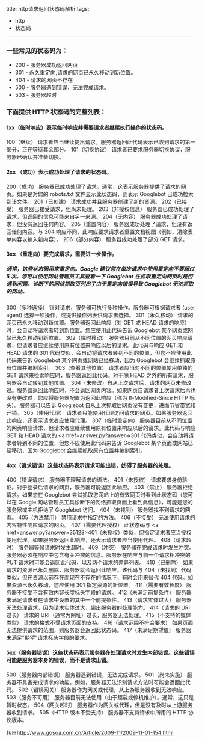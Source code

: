 title: http请求返回状态码解析
tags:
 - http
 - 状态码
---
### 一些常见的状态码为：
 - 200 - 服务器成功返回网页
 - 301 - 永久重定向,请求的网页已永久移动到新位置。
 - 404 - 请求的网页不存在
 - 500 - 服务器遇到错误，无法完成请求。
 - 503 - 服务器超时

### 下面提供 HTTP 状态码的完整列表：

<!-- more -->

#### 1xx（临时响应）表示临时响应并需要请求者继续执行操作的状态码。
100（继续）	请求者应当继续提出请求。服务器返回此代码表示已收到请求的第一部分，正在等待其余部分。
101（切换协议）	请求者已要求服务器切换协议，服务器已确认并准备切换。

#### 2xx （成功）表示成功处理了请求的状态码。
200（成功）	服务器已成功处理了请求。通常，这表示服务器提供了请求的网页。如果是对您的 robots.txt 文件显示此状态码，则表示 Googlebot 已成功检索到该文件。
201（已创建）	请求成功并且服务器创建了新的资源。
202（已接受）	服务器已接受请求，但尚未处理。
203（非授权信息）	服务器已成功处理了请求，但返回的信息可能来自另一来源。
204（无内容）	服务器成功处理了请求，但没有返回任何内容。
205（重置内容）	服务器成功处理了请求，但没有返回任何内容。与 204 响应不同，此响应要求请求者重置文档视图（例如，清除表单内容以输入新内容）。
206（部分内容）	服务器成功处理了部分 GET 请求。

#### 3xx （重定向）要完成请求，需要进一步操作。
##### 通常，这些状态码用来重定向。Google 建议您在每次请求中使用重定向不要超过 5 次。您可以使用网站管理员工具查看一下 Googlebot 在抓取重定向网页时是否遇到问题。诊断下的网络抓取页列出了由于重定向错误导致 Googlebot 无法抓取的网址。
300（多种选择）	针对请求，服务器可执行多种操作。服务器可根据请求者 (user agent) 选择一项操作，或提供操作列表供请求者选择。
301（永久移动）	请求的网页已永久移动到新位置。服务器返回此响应（对 GET 或 HEAD 请求的响应）时，会自动将请求者转到新位置。您应使用此代码告诉 Googlebot 某个网页或网站已永久移动到新位置。
302（临时移动）	服务器目前从不同位置的网页响应请求，但请求者应继续使用原有位置来响应以后的请求。此代码与响应 GET 和 HEAD 请求的 301 代码类似，会自动将请求者转到不同的位置，但您不应使用此代码来告诉 Googlebot 某个网页或网站已经移动，因为 Googlebot 会继续抓取原有位置并编制索引。
303（查看其他位置）	请求者应当对不同的位置使用单独的 GET 请求来检索响应时，服务器返回此代码。对于除 HEAD 之外的所有请求，服务器会自动转到其他位置。
304（未修改）自从上次请求后，请求的网页未修改过。服务器返回此响应时，不会返回网页内容。如果网页自请求者上次请求后再也没有更改过，您应将服务器配置为返回此响应（称为 If-Modified-Since HTTP 标头）。服务器可以告诉 Googlebot 自从上次抓取后网页没有变更，进而节省带宽和开销。
305（使用代理）	请求者只能使用代理访问请求的网页。如果服务器返回此响应，还表示请求者应使用代理。
307（临时重定向）	服务器目前从不同位置的网页响应请求，但请求者应继续使用原有位置来响应以后的请求。此代码与响应 GET 和 HEAD 请求的 <a href=answer.py?answer=>301</a> 代码类似，会自动将请求者转到不同的位置，但您不应使用此代码来告诉 Googlebot 某个页面或网站已经移动，因为 Googlebot 会继续抓取原有位置并编制索引。

#### 4xx（请求错误）这些状态码表示请求可能出错，妨碍了服务器的处理。
400（错误请求）	服务器不理解请求的语法。
401（未授权）	请求要求身份验证。对于登录后请求的网页，服务器可能返回此响应。
403（禁止）	服务器拒绝请求。如果您在 Googlebot 尝试抓取您网站上的有效网页时看到此状态码（您可以在 Google 网站管理员工具诊断下的网络抓取页面上看到此信息），可能是您的服务器或主机拒绝了 Googlebot 访问。
404（未找到） 服务器找不到请求的网页。
405（方法禁用）	禁用请求中指定的方法。
406（不接受）	无法使用请求的内容特性响应请求的网页。
407（需要代理授权）	此状态码与 <a href=answer.py?answer=35128>401（未授权）</a>类似，但指定请求者应当授权使用代理。如果服务器返回此响应，还表示请求者应当使用代理。
408（请求超时）	服务器等候请求时发生超时。
409（冲突）	服务器在完成请求时发生冲突。服务器必须在响应中包含有关冲突的信息。服务器在响应与前一个请求相冲突的 PUT 请求时可能会返回此代码，以及两个请求的差异列表。
410（已删除）	如果请求的资源已永久删除，服务器就会返回此响应。该代码与 404（未找到）代码类似，但在资源以前存在而现在不存在的情况下，有时会用来替代 404 代码。如果资源已永久移动，您应使用 301 指定资源的新位置。
411（需要有效长度）	服务器不接受不含有效内容长度标头字段的请求。
412（未满足前提条件）	服务器未满足请求者在请求中设置的其中一个前提条件。
413（请求实体过大）	服务器无法处理请求，因为请求实体过大，超出服务器的处理能力。
414（请求的 URI 过长）	请求的 URI（通常为网址）过长，服务器无法处理。
415（不支持的媒体类型）	请求的格式不受请求页面的支持。
416（请求范围不符合要求）	如果页面无法提供请求的范围，则服务器会返回此状态码。
417（未满足期望值）	服务器未满足"期望"请求标头字段的要求。

#### 5xx（服务器错误）这些状态码表示服务器在处理请求时发生内部错误。这些错误可能是服务器本身的错误，而不是请求出错。
500（服务器内部错误）	服务器遇到错误，无法完成请求。
501（尚未实施）	服务器不具备完成请求的功能。例如，服务器无法识别请求方法时可能会返回此代码。
502（错误网关）	服务器作为网关或代理，从上游服务器收到无效响应。
503（服务不可用）	服务器目前无法使用（由于超载或停机维护）。通常，这只是暂时状态。
504（网关超时）	服务器作为网关或代理，但是没有及时从上游服务器收到请求。
505（HTTP 版本不受支持）	服务器不支持请求中所用的 HTTP 协议版本。

转自http://www.gosoa.com.cn/Article/2009-11/2009-11-01-154.html